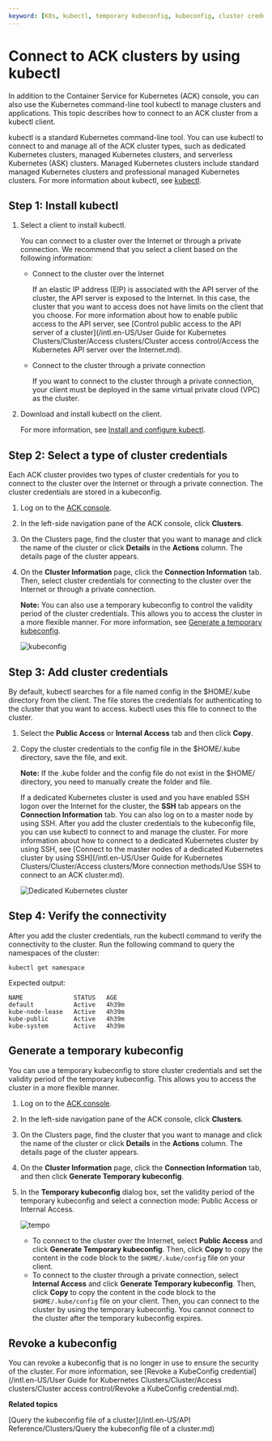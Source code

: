 ```yaml
---
keyword: [K8s, kubectl, temporary kubeconfig, kubeconfig, cluster credentials]
---
```


# Connect to ACK clusters by using kubectl

In addition to the Container Service for Kubernetes \(ACK\) console, you can also use the Kubernetes command-line tool kubectl to manage clusters and applications. This topic describes how to connect to an ACK cluster from a kubectl client.

kubectl is a standard Kubernetes command-line tool. You can use kubectl to connect to and manage all of the ACK cluster types, such as dedicated Kubernetes clusters, managed Kubernetes clusters, and serverless Kubernetes \(ASK\) clusters. Managed Kubernetes clusters include standard managed Kubernetes clusters and professional managed Kubernetes clusters. For more information about kubectl, see [kubectl](https://kubernetes.io/docs/user-guide/kubectl/).

## Step 1: Install kubectl

1.  Select a client to install kubectl.

    You can connect to a cluster over the Internet or through a private connection. We recommend that you select a client based on the following information:

    -   Connect to the cluster over the Internet

        If an elastic IP address \(EIP\) is associated with the API server of the cluster, the API server is exposed to the Internet. In this case, the cluster that you want to access does not have limits on the client that you choose. For more information about how to enable public access to the API server, see [Control public access to the API server of a cluster](/intl.en-US/User Guide for Kubernetes Clusters/Cluster/Access clusters/Cluster access control/Access the Kubernetes API server over the Internet.md).

    -   Connect to the cluster through a private connection

        If you want to connect to the cluster through a private connection, your client must be deployed in the same virtual private cloud \(VPC\) as the cluster.

2.  Download and install kubectl on the client.

    For more information, see [Install and configure kubectl](https://kubernetes.io/docs/tasks/kubectl/install/).


## Step 2: Select a type of cluster credentials

Each ACK cluster provides two types of cluster credentials for you to connect to the cluster over the Internet or through a private connection. The cluster credentials are stored in a kubeconfig.

1.  Log on to the [ACK console](https://cs.console.aliyun.com).

2.  In the left-side navigation pane of the ACK console, click **Clusters**.

3.  On the Clusters page, find the cluster that you want to manage and click the name of the cluster or click **Details** in the **Actions** column. The details page of the cluster appears.

4.  On the **Cluster Information** page, click the **Connection Information** tab. Then, select cluster credentials for connecting to the cluster over the Internet or through a private connection.

    **Note:** You can also use a temporary kubeconfig to control the validity period of the cluster credentials. This allows you to access the cluster in a more flexible manner. For more information, see [Generate a temporary kubeconfig](#section_4ps_hwr_03y).

    ![kubeconfig](https://help-static-aliyun-doc.aliyuncs.com/assets/img/en-US/0973972261/p269156.png)


## Step 3: Add cluster credentials

By default, kubectl searches for a file named config in the $HOME/.kube directory from the client. The file stores the credentials for authenticating to the cluster that you want to access. kubectl uses this file to connect to the cluster.

1.  Select the **Public Access** or **Internal Access** tab and then click **Copy**.

2.  Copy the cluster credentials to the config file in the $HOME/.kube directory, save the file, and exit.

    **Note:** If the .kube folder and the config file do not exist in the $HOME/ directory, you need to manually create the folder and file.

    If a dedicated Kubernetes cluster is used and you have enabled SSH logon over the Internet for the cluster, the **SSH** tab appears on the **Connection Information** tab. You can also log on to a master node by using SSH. After you add the cluster credentials to the kubeconfig file, you can use kubectl to connect to and manage the cluster. For more information about how to connect to a dedicated Kubernetes cluster by using SSH, see [Connect to the master nodes of a dedicated Kubernetes cluster by using SSH](/intl.en-US/User Guide for Kubernetes Clusters/Cluster/Access clusters/More connection methods/Use SSH to connect to an ACK cluster.md).

    ![Dedicated Kubernetes cluster](https://help-static-aliyun-doc.aliyuncs.com/assets/img/en-US/9529449261/p301443.png)


## Step 4: Verify the connectivity

After you add the cluster credentials, run the kubectl command to verify the connectivity to the cluster. Run the following command to query the namespaces of the cluster:

```
kubectl get namespace
```

Expected output:

```
NAME              STATUS   AGE
default           Active   4h39m
kube-node-lease   Active   4h39m
kube-public       Active   4h39m
kube-system       Active   4h39m
```

## Generate a temporary kubeconfig

You can use a temporary kubeconfig to store cluster credentials and set the validity period of the temporary kubeconfig. This allows you to access the cluster in a more flexible manner.

1.  Log on to the [ACK console](https://cs.console.aliyun.com).

2.  In the left-side navigation pane of the ACK console, click **Clusters**.

3.  On the Clusters page, find the cluster that you want to manage and click the name of the cluster or click **Details** in the **Actions** column. The details page of the cluster appears.

4.  On the **Cluster Information** page, click the **Connection Information** tab, and then click **Generate Temporary kubeconfig**.

5.  In the **Temporary kubeconfig** dialog box, set the validity period of the temporary kubeconfig and select a connection mode: Public Access or Internal Access.

    ![tempo](https://help-static-aliyun-doc.aliyuncs.com/assets/img/en-US/0973972261/p269169.png)

    -   To connect to the cluster over the Internet, select **Public Access** and click **Generate Temporary kubeconfig**. Then, click **Copy** to copy the content in the code block to the `$HOME/.kube/config` file on your client.
    -   To connect to the cluster through a private connection, select **Internal Access** and click **Generate Temporary kubeconfig**. Then, click **Copy** to copy the content in the code block to the `$HOME/.kube/config` file on your client.
    Then, you can connect to the cluster by using the temporary kubeconfig. You cannot connect to the cluster after the temporary kubeconfig expires.


## Revoke a kubeconfig

You can revoke a kubeconfig that is no longer in use to ensure the security of the cluster. For more information, see [Revoke a KubeConfig credential](/intl.en-US/User Guide for Kubernetes Clusters/Cluster/Access clusters/Cluster access control/Revoke a KubeConfig credential.md).

**Related topics**  


[Query the kubeconfig file of a cluster](/intl.en-US/API Reference/Clusters/Query the kubeconfig file of a cluster.md)


